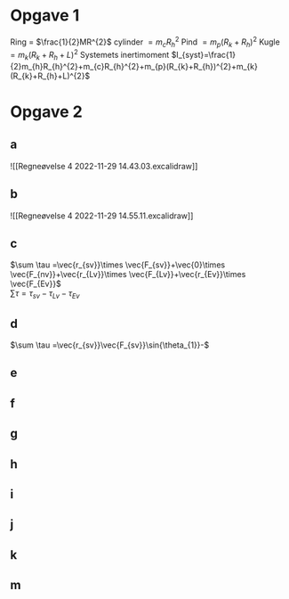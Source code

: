 # Opgave 1
Ring = $\frac{1}{2}MR^{2}$
cylinder $=m_{c}R_{h}^{2}$
Pind $=m_{p}(R_{k}+R_{h})^{2}$
Kugle $=m_{k}(R_{k}+R_{h}+L)^{2}$
Systemets inertimoment $I_{syst}=\frac{1}{2}m_{h}R_{h}^{2}+m_{c}R_{h}^{2}+m_{p}(R_{k}+R_{h})^{2}+m_{k}(R_{k}+R_{h}+L)^{2}$


# Opgave 2
## a
![[Regneøvelse 4 2022-11-29 14.43.03.excalidraw]]
## b
![[Regneøvelse 4 2022-11-29 14.55.11.excalidraw]]
## c
$\sum \tau =\vec{r_{sv}}\times \vec{F_{sv}}+\vec{0}\times \vec{F_{nv}}+\vec{r_{Lv}}\times \vec{F_{Lv}}+\vec{r_{Ev}}\times \vec{F_{Ev}}$  
$\sum \tau =\tau_{sv}-\tau_{Lv}-\tau_{Ev}$
## d
$\sum \tau =\vec{r_{sv}}\vec{F_{sv}}\sin{\theta_{1}}-$
## e

## f

## g

## h

## i

## j

## k

## m
